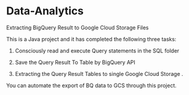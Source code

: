 # Data-Analytics
 Extracting BigQuery Result to  Google Cloud Storage Files

This is a Java project and it has completed the following three tasks:  

1. Consciously read and execute Query statements in the SQL folder
  
2. Save the  Query Result To Table by BigQuery API
3. Extracting the Query Result Tables to single Google Cloud Storage .


You can automate the export of BQ data to GCS  through this project.
